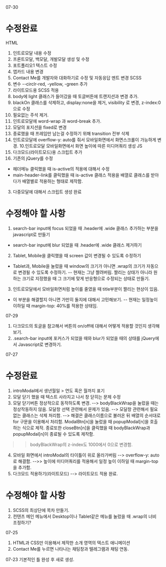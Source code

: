 07-30
# 수정완료
HTML
1. 인트로모달 내용 수정
2. 프론트모달, 백모달, 개발모달 생성 및 수정
3. 포트폴리오1 텍스트 수정
4. 앱카드 내용 변경
5. Contact Me를 개발자와 대화하기로 수정 및 자동응답 멘트 변경
 SCSS
1. 변수 --circlr-red, -yellow, -green 추가
2.  라이트모드용 SCSS 적용
3. body에 light 클래스가 들어갔을 때 토글버튼에 트랜지션과 변경 추가.
4. blackOn 클래스를 삭제하고, display:none을 제거, visibility 로 변경, z-index:0으로 수정
5. 필요없는 주석 제거.
6. 인트로모달에 word-wrap 과 word-break 추가.
7. 모달의 포지션을 fixed로 변경
8. 종료했을 때 프레임만 남는걸 수정하기 위해 transition 전부 삭제
9. 인트로모달에 overflow-y: auto를 줘서 모바일화면에서 화면스크롤이 가능하게 변경.
10.인트로모달  모바일화면에서 화면 높이에 따른 미디어쿼리 생성
JS
1. 다크모드(라이트모드)용 스크립트 추가
2. 기존의 jQuery를 수정
- 헤더메뉴 클릭했을 때 is-active의 적용에 대해서 수정
- main-header-link를 클릭했을 때 is-active 클래스 적용을 배열로 클래스를 받아다가 배열별로 적용하는 형태로 제작함.
3. 다중모달에 대해서 스크립트 생성 완료

# 수정해야 할 사항
1. search-bar input에 focus 되었을 때 .header에 .wide 클래스 추가하는 부분을 javascript로 만들기
- search-bar input에 blur 되었을 때 .header에 .wide 클래스 제거하기
2. Tablet, Mobile을 클릭했을 때 screen 값이 변경될 수 있도록 수정하기
- Tablet과, Mobile을 눌렀을 때 window의 크기가 아니면 .wrap의 크기가 자동으로 변경될 수 있도록 수정하기.
-- 현재는 그냥 짤려버림. 짤리는 상태가 아니라 원하는 크기로 지정했을 때 그 크기에 맞게 반응형으로 수정되는 상태로 만들기.
3. 인트로모달에서 모바일화면처럼 높이를 줄였을 때 title부분이 짤리는 현상이 있음.
- 이 부분을 해결할지 아니면 가만히 둘지에 대해서 고민해보기.
-- 현재는 일정높이 이하일 때 margin-top: 40%를 적용한 상태임.


07-29
1. 다크모드의 토글을 참고해서 버튼의 on/off에 대해서 어떻게 적용할 것인지 생각해보기.
2. .search-bar input에 포커스가 되었을 때와 blur가 되었을 때의 상태를 jQuery에서 Javascript로 변경하기.


07-27
# 수정완료
1. introModal에서 생년월일 > 연도 혹은 월까지 표기
2. 모달 닫기 했을 때 텍스트 사라지고 나서 창 닫히는 문제 수정
3. 모달 닫기버튼 정상적으로 동작하도록 변경.
--> bodyBlackWrap을 눌렀을 때는 정상작동하지 않음. 모달창 선택 관련해서 문제가 있음.
--> 모달창 관련해서 필요없는 클래스는 삭제 처리함.
--> 해결은 클래스이름으로 불러온 뒤 배열의 순서대로 for 구문을 이용해서 처리함. ModalBtn[n]을 눌렀을 때 popupModal[n]을 호출하는 식으로 제작. 종료또한 closeBtn[n]을 클릭했을 때 bodyBlackWrap과 popupModal[n]이 종료될 수 있도록 제작함.
>> bodyBlackWrap의 z-index도 1000에서 0으로 변경함.
4. 모바일 화면에서 introModal의 타이틀이 위로 올라가버림
--> overflow-y: auto로 해결함.
-->> 높이에 미디어쿼리를 적용해서 일정 높이 이하일 때 margin-top을 추가함.
5. 다크모드 적용하기(라이트모드)
--> 라이트모드 적용 완료.
# 수정해야 할 사항
1. SCSS의 최상단에 목차 만들기.
2. 컨텐츠 메인 메뉴에서 Desktop이나 Tablet같은 메뉴를 눌렀을 때 .wrap의 너비 조정하기?

07-25
1. HTML과 CSS만 이용해서 제작한 소개 영역의 텍스트 애니메이션
2. Contact Me를 누르면 나타나는 채팅창과 텔레그램과 채팅 연동.

07-23
기본적인 틀 완성 후 새로 생성.